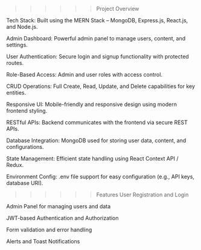 >>>>>> Project Overview

Tech Stack: Built using the MERN Stack – MongoDB, Express.js, React.js, and Node.js.

Admin Dashboard: Powerful admin panel to manage users, content, and settings.

User Authentication: Secure login and signup functionality with protected routes.

Role-Based Access: Admin and user roles with access control.

CRUD Operations: Full Create, Read, Update, and Delete capabilities for key entities.

Responsive UI: Mobile-friendly and responsive design using modern frontend styling.

RESTful APIs: Backend communicates with the frontend via secure REST APIs.

Database Integration: MongoDB used for storing user data, content, and configurations.

State Management: Efficient state handling using React Context API / Redux.

Environment Config: .env file support for easy configuration (e.g., API keys, database URI).


>>>>>> Features
User Registration and Login

Admin Panel for managing users and data

JWT-based Authentication and Authorization

Form validation and error handling

Alerts and Toast Notifications


